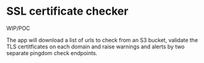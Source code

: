 # SSL certificate checker

WIP/POC

The app will download a list of urls to check from an S3 bucket, validate the TLS certitficates on each domain and raise warnings and alerts by two separate pingdom check endpoints.


